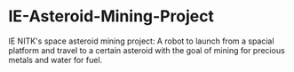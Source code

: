 # IE-Asteroid-Mining-Project
IE NITK's space asteroid mining project: A robot to launch from a spacial platform and travel to a certain asteroid with the goal of mining for precious metals and water for fuel.
